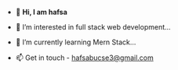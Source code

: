 - 👋 **Hi, I am hafsa**
- 👀 I’m interested in full stack web development...
- 🌱 I’m currently learning Mern Stack...

- 📫 Get in touch - hafsabucse3@gmail.com

<!---
hafsa002/hafsa002 is a ✨ special ✨ repository because its `README.md` (this file) appears on your GitHub profile.
You can click the Preview link to take a look at your changes.
--->

